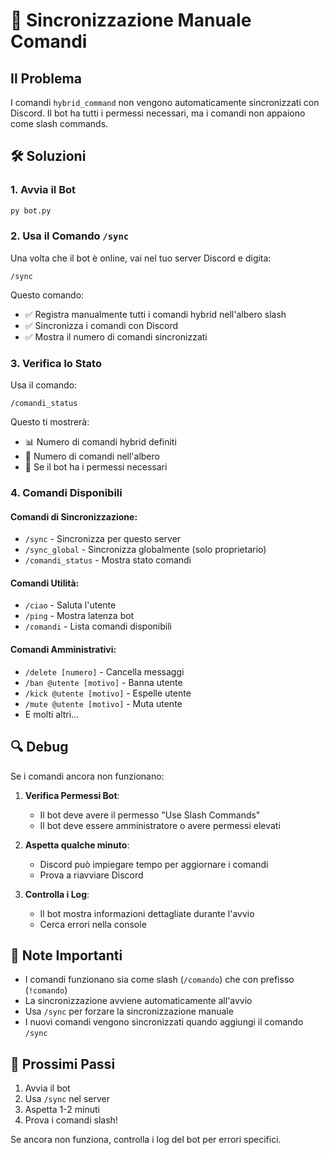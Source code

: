 # 🔧 Sincronizzazione Manuale Comandi

## Il Problema
I comandi `hybrid_command` non vengono automaticamente sincronizzati con Discord. Il bot ha tutti i permessi necessari, ma i comandi non appaiono come slash commands.

## 🛠️ Soluzioni

### 1. **Avvia il Bot**
```bash
py bot.py
```

### 2. **Usa il Comando `/sync`**
Una volta che il bot è online, vai nel tuo server Discord e digita:
```
/sync
```

Questo comando:
- ✅ Registra manualmente tutti i comandi hybrid nell'albero slash
- ✅ Sincronizza i comandi con Discord
- ✅ Mostra il numero di comandi sincronizzati

### 3. **Verifica lo Stato**
Usa il comando:
```
/comandi_status
```

Questo ti mostrerà:
- 📊 Numero di comandi hybrid definiti
- 🌳 Numero di comandi nell'albero
- 🔑 Se il bot ha i permessi necessari

### 4. **Comandi Disponibili**

#### Comandi di Sincronizzazione:
- `/sync` - Sincronizza per questo server
- `/sync_global` - Sincronizza globalmente (solo proprietario)
- `/comandi_status` - Mostra stato comandi

#### Comandi Utilità:
- `/ciao` - Saluta l'utente
- `/ping` - Mostra latenza bot
- `/comandi` - Lista comandi disponibili

#### Comandi Amministrativi:
- `/delete [numero]` - Cancella messaggi
- `/ban @utente [motivo]` - Banna utente
- `/kick @utente [motivo]` - Espelle utente
- `/mute @utente [motivo]` - Muta utente
- E molti altri...

## 🔍 Debug

Se i comandi ancora non funzionano:

1. **Verifica Permessi Bot**:
   - Il bot deve avere il permesso "Use Slash Commands"
   - Il bot deve essere amministratore o avere permessi elevati

2. **Aspetta qualche minuto**:
   - Discord può impiegare tempo per aggiornare i comandi
   - Prova a riavviare Discord

3. **Controlla i Log**:
   - Il bot mostra informazioni dettagliate durante l'avvio
   - Cerca errori nella console

## 📝 Note Importanti

- I comandi funzionano sia come slash (`/comando`) che con prefisso (`!comando`)
- La sincronizzazione avviene automaticamente all'avvio
- Usa `/sync` per forzare la sincronizzazione manuale
- I nuovi comandi vengono sincronizzati quando aggiungi il comando `/sync`

## 🚀 Prossimi Passi

1. Avvia il bot
2. Usa `/sync` nel server
3. Aspetta 1-2 minuti
4. Prova i comandi slash!

Se ancora non funziona, controlla i log del bot per errori specifici. 